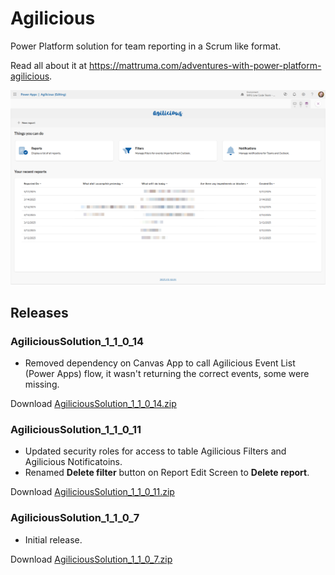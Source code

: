 # Agilicious
Power Platform solution for team reporting in a Scrum like format.

Read all about it at https://mattruma.com/adventures-with-power-platform-agilicious.

![Home Screen](Figure2.png)

## Releases

### AgiliciousSolution_1_1_0_14

- Removed dependency on Canvas App to call Agilicious Event List (Power Apps) flow, it wasn't returning the correct events, some were missing.

Download [AgiliciousSolution_1_1_0_14.zip](AgiliciousSolution_1_1_0_14.zip)

### AgiliciousSolution_1_1_0_11

- Updated security roles for access to table Agilicious Filters and Agilicious Notificatoins.
- Renamed **Delete filter** button on Report Edit Screen to **Delete report**.

Download [AgiliciousSolution_1_1_0_11.zip](AgiliciousSolution_1_1_0_11.zip)

### AgiliciousSolution_1_1_0_7

- Initial release.

Download [AgiliciousSolution_1_1_0_7.zip](AgiliciousSolution_1_1_0_7.zip)
